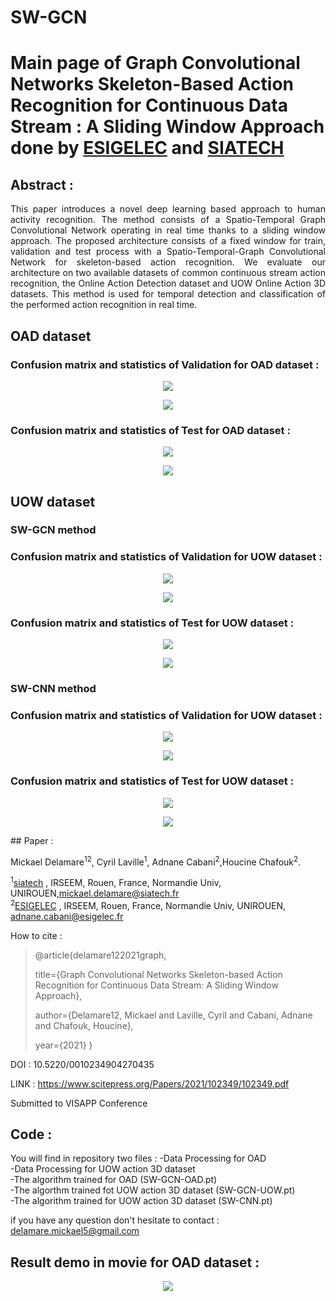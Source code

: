 # SW-GCN

# Main page of Graph Convolutional Networks Skeleton-Based Action Recognition for Continuous Data Stream : A Sliding Window Approach done by [ESIGELEC](https://www.esigelec.fr/) and [SIATECH](https://www.siatech.fr/)


 


## Abstract :
<p style="text-align:justify";>
This paper introduces a novel deep learning based approach to human activity recognition. The method consists of a Spatio-Temporal Graph Convolutional Network  operating in real time thanks to a sliding window approach. The proposed architecture consists of a fixed window for train, validation and test process with a Spatio-Temporal-Graph Convolutional Network for skeleton-based action recognition. We evaluate our architecture on two available datasets of common continuous stream action recognition, the Online Action Detection dataset and UOW Online Action 3D datasets. This method is used for temporal detection and classification of the performed action recognition in real time.</p>

## OAD dataset

### Confusion matrix and statistics of Validation for OAD dataset : 

<p align="center">
<img src="Statistics_validation_OAD.PNG">
</p>
<p align="center">
<img src="Confusion_matrix_validation_OAD.PNG">
</p>

### Confusion matrix and statistics of Test for OAD dataset : 

<p align="center">
<img src="Statistics_test_OAD.PNG">
</p>
<p align="center">
<img src="Confusion_matrix_testOAD.PNG">
</p>

## UOW dataset
### SW-GCN method
### Confusion matrix and statistics of Validation for UOW dataset : 

<p align="center">
<img src="Statistics_validation_UOW.PNG">
</p>
<p align="center">
<img src="Confusion_matrix_validation_UOW.PNG">
</p>

### Confusion matrix and statistics of Test for UOW dataset : 

<p align="center">
<img src="Statistics_test_UOW.PNG">
</p>
<p align="center">
<img src="Confusion_matrix_test_UOW.PNG">
</p>

### SW-CNN method
 ### Confusion matrix and statistics of Validation for UOW dataset : 
<p align="center">
<img src="Statistics_validation_UOW_cnn.PNG">
</p>
<p align="center">
<img src="Confusion_matrix_validation_UOW_cnn.PNG">
</p>

### Confusion matrix and statistics of Test for UOW dataset : 

<p align="center">
<img src="Statistics_test_UOW_cnn.PNG">
</p>
<p align="center">
<img src="Confusion_matrix_test_UOW_cnn.PNG">
</p>
## Paper :

Mickael Delamare<sup>1</sup><sup>2</sup>, Cyril Laville<sup>1</sup>, Adnane Cabani<sup>2</sup>,Houcine Chafouk<sup>2</sup>.  

<sup>1</sup>[siatech](https://www.siatech.fr/) , IRSEEM, Rouen, France, Normandie Univ, UNIROUEN,mickael.delamare@siatech.fr   
<sup>2</sup>[ESIGELEC](http://www.esigelec.fr/) , IRSEEM, Rouen, France, Normandie Univ, UNIROUEN, adnane.cabani@esigelec.fr

How to cite :

>@article{delamare122021graph,
 >
 > title={Graph Convolutional Networks Skeleton-based Action Recognition for Continuous Data Stream: A Sliding Window Approach},
 >
 > author={Delamare12, Mickael and Laville, Cyril and Cabani, Adnane and Chafouk, Houcine},
 >
 > year={2021}
>}

DOI : 10.5220/0010234904270435

LINK : https://www.scitepress.org/Papers/2021/102349/102349.pdf

Submitted to VISAPP Conference

## Code :
You will find in repository two files : 
  -Data Processing for OAD  
  -Data Processing for UOW action 3D dataset  
  -The algorithm trained for OAD (SW-GCN-OAD.pt)  
  -The algorthm trained fot UOW action 3D dataset (SW-GCN-UOW.pt)  
  -The algorithm trained for UOW action 3D dataset (SW-CNN.pt)
  
if you have any question don't hesitate to contact : delamare.mickael5@gmail.com

## Result demo in movie for OAD dataset :

<p align="center">
<img src="final_dem_v2.gif">
</p>




